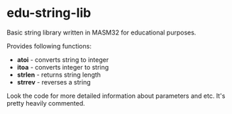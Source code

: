 edu-string-lib
=======

Basic string library written in MASM32 for educational purposes.

Provides following functions:
* **atoi** - converts string to integer
* **itoa** - converts integer to string
* **strlen** - returns string length
* **strrev** - reverses a string

Look the code for more detailed information about parameters and etc. It's pretty heavily commented.

